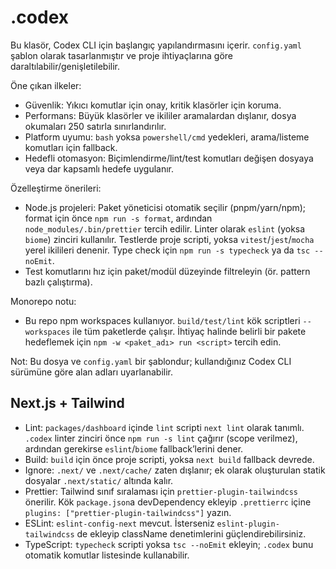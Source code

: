 # .codex

Bu klasör, Codex CLI için başlangıç yapılandırmasını içerir. `config.yaml` şablon olarak tasarlanmıştır ve proje ihtiyaçlarına göre daraltılabilir/genişletilebilir.

Öne çıkan ilkeler:
- Güvenlik: Yıkıcı komutlar için onay, kritik klasörler için koruma.
- Performans: Büyük klasörler ve ikililer aramalardan dışlanır, dosya okumaları 250 satırla sınırlandırılır.
- Platform uyumu: `bash` yoksa `powershell/cmd` yedekleri, arama/listeme komutları için fallback.
- Hedefli otomasyon: Biçimlendirme/lint/test komutları değişen dosyaya veya dar kapsamlı hedefe uygulanır.

Özelleştirme önerileri:
- Node.js projeleri: Paket yöneticisi otomatik seçilir (pnpm/yarn/npm); format için önce `npm run -s format`, ardından `node_modules/.bin/prettier` tercih edilir. Linter olarak `eslint` (yoksa `biome`) zinciri kullanılır. Testlerde proje scripti, yoksa `vitest`/`jest`/`mocha` yerel ikilileri denenir. Type check için `npm run -s typecheck` ya da `tsc --noEmit`.
- Test komutlarını hız için paket/modül düzeyinde filtreleyin (ör. pattern bazlı çalıştırma).

Monorepo notu:
- Bu repo npm workspaces kullanıyor. `build/test/lint` kök scriptleri `--workspaces` ile tüm paketlerde çalışır. İhtiyaç halinde belirli bir pakete hedeflemek için `npm -w <paket_adı> run <script>` tercih edin.

Not: Bu dosya ve `config.yaml` bir şablondur; kullandığınız Codex CLI sürümüne göre alan adları uyarlanabilir.

## Next.js + Tailwind

- Lint: `packages/dashboard` içinde `lint` scripti `next lint` olarak tanımlı. `.codex` linter zinciri önce `npm run -s lint` çağırır (scope verilmez), ardından gerekirse `eslint`/`biome` fallback’lerini dener.
- Build: `build` için önce proje scripti, yoksa `next build` fallback devrede.
- Ignore: `.next/` ve `.next/cache/` zaten dışlanır; ek olarak oluşturulan statik dosyalar `.next/static/` altında kalır.
- Prettier: Tailwind sınıf sıralaması için `prettier-plugin-tailwindcss` önerilir. Kök `package.json`a devDependency ekleyip `.prettierrc` içine `plugins: ["prettier-plugin-tailwindcss"]` yazın.
- ESLint: `eslint-config-next` mevcut. İsterseniz `eslint-plugin-tailwindcss` de ekleyip className denetimlerini güçlendirebilirsiniz.
- TypeScript: `typecheck` scripti yoksa `tsc --noEmit` ekleyin; `.codex` bunu otomatik komutlar listesinde kullanabilir.
